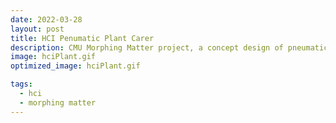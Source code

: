 ```yaml
---
date: 2022-03-28
layout: post
title: HCI Penumatic Plant Carer
description: CMU Morphing Matter project, a concept design of pneumatic installation to take care of plant automatically.
image: hciPlant.gif
optimized_image: hciPlant.gif

tags:
  - hci
  - morphing matter
---
```


